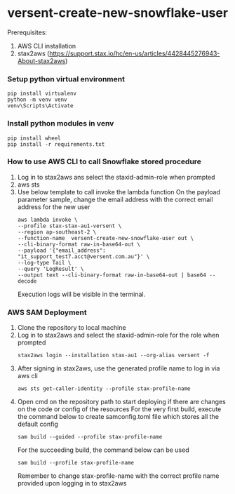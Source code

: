 # versent-create-new-snowflake-user

Prerequisites:
1. AWS CLI installation
2. stax2aws (https://support.stax.io/hc/en-us/articles/4428445276943-About-stax2aws)


### Setup python virtual environment
```
pip install virtualenv
python -m venv venv
venv\Scripts\Activate
```

### Install python modules in venv
```
pip install wheel
pip install -r requirements.txt
```
### How to use AWS CLI to call Snowflake stored procedure

1. Log in to stax2aws ans select the staxid-admin-role when prompted
2. aws sts
3. Use below template to call invoke the lambda function
   On the payload parameter sample, change the email address with the correct email address for the new user
    ```
   aws lambda invoke \
   --profile stax-stax-au1-versent \
   --region ap-southeast-2 \
   --function-name  versent-create-new-snowflake-user out \
   --cli-binary-format raw-in-base64-out \
   --payload '{"email_address": "it_support_test7.acct@versent.com.au"}' \
   --log-type Tail \
   --query 'LogResult' \
   --output text --cli-binary-format raw-in-base64-out | base64 --decode
   ```
   Execution logs will be visible in the terminal.

### AWS SAM Deployment

1. Clone the repository to local machine
2. Log in to stax2aws and select the staxid-admin-role for the role when prompted 
    ```
    stax2aws login --installation stax-au1 --org-alias versent -f
    ```
3. After signing in stax2aws, use the generated profile name to log in via aws cli
    ```
   aws sts get-caller-identity --profile stax-profile-name
   ```
4. Open cmd on the repository path to start deploying if there are changes on the code or config of the resources
    For the very first build, execute the command below to create samconfig.toml file which stores all the default config
    ```
   sam build --guided --profile stax-profile-name
   ```
   For the succeeding build, the command below can be used
    ```
   sam build --profile stax-profile-name
   ```
   Remember to change stax-profile-name with the correct profile name provided upon logging in to stax2aws



